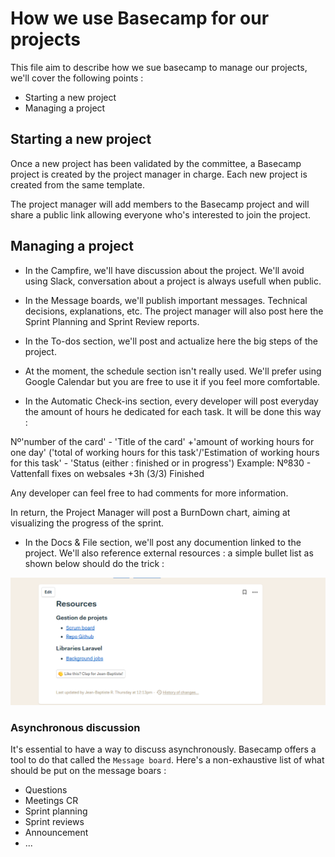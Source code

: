 # How we use Basecamp for our projects

This file aim to describe how we sue basecamp to manage our projects, we'll cover the following points :
 - Starting a new project
 - Managing a project

## Starting a new project

Once a new project has been validated by the committee, a Basecamp project is created by the project manager in charge. Each new project is created from the same template. 

The project manager will add members to the Basecamp project and will share a public link allowing everyone who's interested to join the project.

## Managing a project

- In the Campfire, we'll have discussion about the project. We'll avoid using Slack, conversation about a project is always usefull when public.

- In the Message boards, we'll publish important messages. Technical decisions, explanations, etc. The project manager will also post here the Sprint Planning and Sprint Review reports.

- In the To-dos section, we'll post and actualize here the big steps of the project.

- At the moment, the schedule section isn't really used. We'll prefer using Google Calendar but you are free to use it if you feel more comfortable.

- In the Automatic Check-ins section, every developer will post everyday the amount of hours he dedicated for each task. It will be done this way :

Nº'number of the card' - 'Title of the card' +'amount of working hours for one day' ('total of working hours for this task'/'Estimation of working hours for this task' - 'Status (either : finished or in progress')
Example: Nº830 - Vattenfall fixes on websales +3h (3/3) Finished

Any developer can feel free to had comments for more information.

In return, the Project Manager will post a BurnDown chart, aiming at visualizing the progress of the sprint.

- In the Docs & File section, we'll post any documention linked to the project. We'll also reference external resources : a simple bullet list as shown below should do the trick :

![Resources](img/Resources.png)


### Asynchronous discussion

It's essential to have a way to discuss asynchronously. Basecamp offers a tool to do that called the `Message board`. Here's a non-exhaustive list of what should be put on the message boars :
 - Questions
 - Meetings CR
 - Sprint planning
 - Sprint reviews
 - Announcement
 - ...
